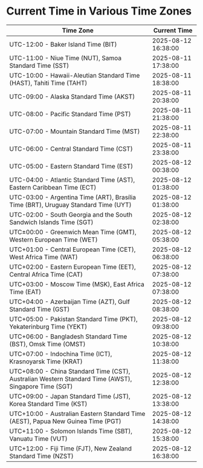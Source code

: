 # Current Time in Various Time Zones

| Time Zone | Current Time |
|-----------|--------------|
| UTC-12:00 - Baker Island Time (BIT) | 2025-08-12 16:38:00 |
| UTC-11:00 - Niue Time (NUT), Samoa Standard Time (SST) | 2025-08-11 17:38:00 |
| UTC-10:00 - Hawaii-Aleutian Standard Time (HAST), Tahiti Time (TAHT) | 2025-08-11 18:38:00 |
| UTC-09:00 - Alaska Standard Time (AKST) | 2025-08-11 20:38:00 |
| UTC-08:00 - Pacific Standard Time (PST) | 2025-08-11 21:38:00 |
| UTC-07:00 - Mountain Standard Time (MST) | 2025-08-11 22:38:00 |
| UTC-06:00 - Central Standard Time (CST) | 2025-08-11 23:38:00 |
| UTC-05:00 - Eastern Standard Time (EST) | 2025-08-12 00:38:00 |
| UTC-04:00 - Atlantic Standard Time (AST), Eastern Caribbean Time (ECT) | 2025-08-12 01:38:00 |
| UTC-03:00 - Argentina Time (ART), Brasília Time (BRT), Uruguay Standard Time (UYT) | 2025-08-12 01:38:00 |
| UTC-02:00 - South Georgia and the South Sandwich Islands Time (SGT) | 2025-08-12 02:38:00 |
| UTC±00:00 - Greenwich Mean Time (GMT), Western European Time (WET) | 2025-08-12 05:38:00 |
| UTC+01:00 - Central European Time (CET), West Africa Time (WAT) | 2025-08-12 06:38:00 |
| UTC+02:00 - Eastern European Time (EET), Central Africa Time (CAT) | 2025-08-12 07:38:00 |
| UTC+03:00 - Moscow Time (MSK), East Africa Time (EAT) | 2025-08-12 07:38:00 |
| UTC+04:00 - Azerbaijan Time (AZT), Gulf Standard Time (GST) | 2025-08-12 08:38:00 |
| UTC+05:00 - Pakistan Standard Time (PKT), Yekaterinburg Time (YEKT) | 2025-08-12 09:38:00 |
| UTC+06:00 - Bangladesh Standard Time (BST), Omsk Time (OMST) | 2025-08-12 10:38:00 |
| UTC+07:00 - Indochina Time (ICT), Krasnoyarsk Time (KRAT) | 2025-08-12 11:38:00 |
| UTC+08:00 - China Standard Time (CST), Australian Western Standard Time (AWST), Singapore Time (SGT) | 2025-08-12 12:38:00 |
| UTC+09:00 - Japan Standard Time (JST), Korea Standard Time (KST) | 2025-08-12 13:38:00 |
| UTC+10:00 - Australian Eastern Standard Time (AEST), Papua New Guinea Time (PGT) | 2025-08-12 14:38:00 |
| UTC+11:00 - Solomon Islands Time (SBT), Vanuatu Time (VUT) | 2025-08-12 15:38:00 |
| UTC+12:00 - Fiji Time (FJT), New Zealand Standard Time (NZST) | 2025-08-12 16:38:00 |
